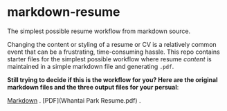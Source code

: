 # markdown-resume

The simplest possible resume workflow from markdown source.

Changing the content or styling of a resume or CV is a relatively common event that can be a frustrating, time-consuming hassle. This repo contains starter files for the simplest possible workflow where resume *content* is maintained in a simple markdown file and generating `.pdf`. 

**Still trying to decide if this is the workflow for you? Here are the original markdown files and the three output files for your persual**: 

[Markdown](resume.md) .  [PDF](Whantai Park Resume.pdf) .
